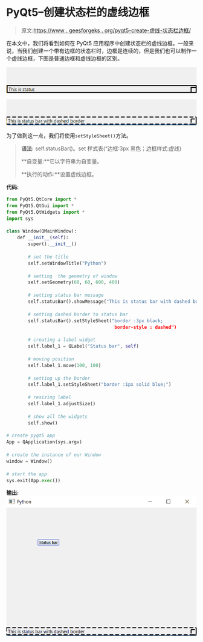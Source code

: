 # PyQt5–创建状态栏的虚线边框

> 原文:[https://www . geesforgeks . org/pyqt5-create-虚线-状态栏边框/](https://www.geeksforgeeks.org/pyqt5-create-dashed-border-of-status-bar/)

在本文中，我们将看到如何在 PyQt5 应用程序中创建状态栏的虚线边框。一般来说，当我们创建一个带有边框的状态栏时，边框是连续的，但是我们也可以制作一个虚线边框，下图是普通边框和虚线边框的区别。

![](img/f10c72fe8160927600a8d87c63290743.png)

![](img/5024dc77c40131137d7abdc8dd66853b.png)

为了做到这一点，我们将使用`setStyleSheet()`方法。

> **语法:** self.statusBar()。set 样式表(“边框:3px 黑色；边框样式:虚线)
> 
> **自变量:**它以字符串为自变量。
> 
> **执行的动作:**设置虚线边框。

**代码:**

```py
from PyQt5.QtCore import * 
from PyQt5.QtGui import * 
from PyQt5.QtWidgets import * 
import sys

class Window(QMainWindow):
    def __init__(self):
        super().__init__()

        # set the title
        self.setWindowTitle("Python")

        # setting  the geometry of window
        self.setGeometry(60, 60, 600, 400)

        # setting status bar message
        self.statusBar().showMessage("This is status bar with dashed border")

        # setting dashed border to status bar
        self.statusBar().setStyleSheet("border :3px black;  
                                        border-style : dashed")

        # creating a label widget
        self.label_1 = QLabel("Status bar", self)

        # moving position
        self.label_1.move(100, 100)

        # setting up the border
        self.label_1.setStyleSheet("border :1px solid blue;")

        # resizing label
        self.label_1.adjustSize()

        # show all the widgets
        self.show()

# create pyqt5 app
App = QApplication(sys.argv)

# create the instance of our Window
window = Window()

# start the app
sys.exit(App.exec())
```

**输出:**
![](img/bcae194284e9890e9ffb225260925ac5.png)